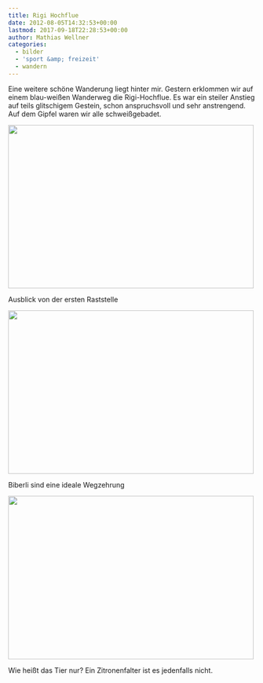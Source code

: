 ```yaml
---
title: Rigi Hochflue
date: 2012-08-05T14:32:53+00:00
lastmod: 2017-09-18T22:28:53+00:00
author: Mathias Wellner
categories:
  - bilder
  - 'sport &amp; freizeit'
  - wandern
---
```

Eine weitere schöne Wanderung liegt hinter mir. Gestern erklommen wir auf einem blau-weißen Wanderweg die Rigi-Hochflue. Es war ein steiler Anstieg auf teils glitschigem Gestein, schon anspruchsvoll und sehr anstrengend. Auf dem Gipfel waren wir alle schweißgebadet. 

<div style="width: 510px" class="wp-caption aligncenter">
  <img src="https://lh3.googleusercontent.com/-_jX_XnEOfyw/UB5hBROTKKI/AAAAAAAAAeA/5q6XwXAcsI8/s800/MW_20120804_2960.jpg" width="500" height="333" />
  
  <p class="wp-caption-text">
    Ausblick von der ersten Raststelle<br />
  </p>
</div>

<div style="width: 510px" class="wp-caption aligncenter">
  <img src="https://lh4.googleusercontent.com/-GeVGZdJppAA/UB5hCNxlfRI/AAAAAAAAAeE/9B5NmyJZRgo/s800/MW_20120804_2966.jpg" width="500" height="333" />
  
  <p class="wp-caption-text">
    Biberli sind eine ideale Wegzehrung<br />
  </p>
</div>

<div style="width: 510px" class="wp-caption aligncenter">
  <img src="https://lh3.googleusercontent.com/-NoJNdNPEocM/UB5hCXQjV0I/AAAAAAAAAeQ/DvCOLj0AcUw/s800/MW_20120804_2972.jpg" width="500" height="333" />
  
  <p class="wp-caption-text">
    Wie heißt das Tier nur? Ein Zitronenfalter ist es jedenfalls nicht.<br />
  </p>
</div>